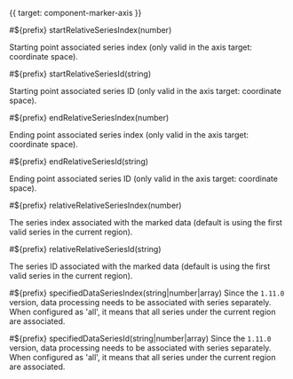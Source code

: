 {{ target: component-marker-axis }}

#${prefix} startRelativeSeriesIndex(number)

Starting point associated series index (only valid in the axis target: coordinate space).

#${prefix} startRelativeSeriesId(string)

Starting point associated series ID (only valid in the axis target: coordinate space).

#${prefix} endRelativeSeriesIndex(number)

Ending point associated series index (only valid in the axis target: coordinate space).

#${prefix} endRelativeSeriesId(string)

Ending point associated series ID (only valid in the axis target: coordinate space).

#${prefix} relativeRelativeSeriesIndex(number)

The series index associated with the marked data (default is using the first valid series in the current region).

#${prefix} relativeRelativeSeriesId(string)

The series ID associated with the marked data (default is using the first valid series in the current region).

#${prefix} specifiedDataSeriesIndex(string|number|array)
Since the `1.11.0` version, data processing needs to be associated with series separately. When configured as 'all', it means that all series under the current region are associated.

#${prefix} specifiedDataSeriesId(string|number|array)
Since the `1.11.0` version, data processing needs to be associated with series separately. When configured as 'all', it means that all series under the current region are associated.